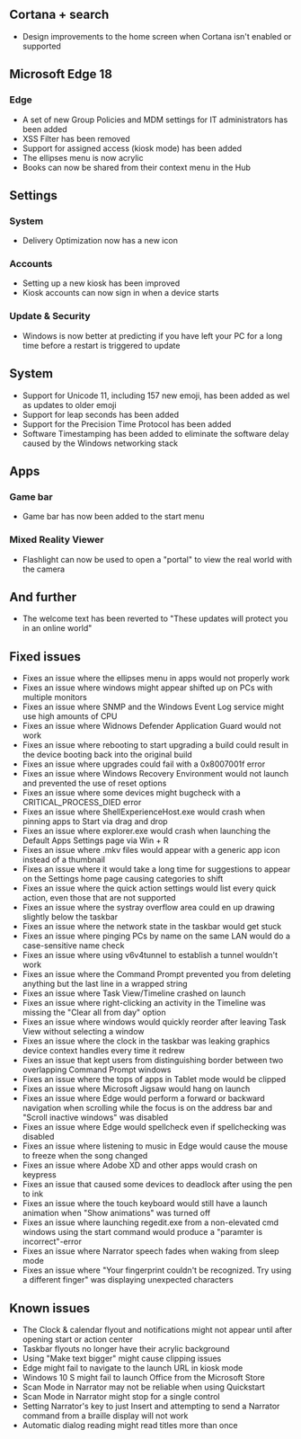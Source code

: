 ## Cortana + search
- Design improvements to the home screen when Cortana isn't enabled or supported

## Microsoft Edge 18
### Edge
- A set of new Group Policies and MDM settings for IT administrators has been added
- XSS Filter has been removed
- Support for assigned access (kiosk mode) has been added
- The ellipses menu is now acrylic
- Books can now be shared from their context menu in the Hub

## Settings
### System
- Delivery Optimization now has a new icon

### Accounts
- Setting up a new kiosk has been improved
- Kiosk accounts can now sign in when a device starts

### Update & Security
- Windows is now better at predicting if you have left your PC for a long time before a restart is triggered to update

## System
- Support for Unicode 11, including 157 new emoji, has been added as wel as updates to older emoji
- Support for leap seconds has been added
- Support for the Precision Time Protocol has been added
- Software Timestamping has been added to eliminate the software delay caused by the Windows networking stack

## Apps
### Game bar
- Game bar has now been added to the start menu

### Mixed Reality Viewer
- Flashlight can now be used to open a "portal" to view the real world with the camera

## And further
- The welcome text has been reverted to "These updates will protect you in an online world"

## Fixed issues
- Fixes an issue where the ellipses menu in apps would not properly work
- Fixes an issue where windows might appear shifted up on PCs with multiple monitors
- Fixes an issue where SNMP and the Windows Event Log service might use high amounts of CPU
- Fixes an issue where Widnows Defender Application Guard would not work
- Fixes an issue where rebooting to start upgrading a build could result in the device booting back into the original build
- Fixes an issue where upgrades could fail with a 0x8007001f error
- Fixes an issue where Windows Recovery Environment would not launch and prevented the use of reset options
- Fixes an issue where some devices might bugcheck with a CRITICAL_PROCESS_DIED error
- Fixes an issue where ShellExperienceHost.exe would crash when pinning apps to Start via drag and drop
- Fixes an issue where explorer.exe would crash when launching the Default Apps Settings page via Win + R
- Fixes an issue where .mkv files would appear with a generic app icon instead of a thumbnail
- Fixes an issue where it would take a long time for suggestions to appear on the Settings home page causing categories to shift
- Fixes an issue where the quick action settings would list every quick action, even those that are not supported
- Fixes an issue where the systray overflow area could en up drawing slightly below the taskbar
- Fixes an issue where the network state in the taskbar would get stuck
- Fixes an issue where pinging PCs by name on the same LAN would do a case-sensitive name check
- Fixes an issue where using v6v4tunnel to establish a tunnel wouldn't work
- Fixes an issue where the Command Prompt prevented you from deleting anything but the last line in a wrapped string
- Fixes an issue where Task View/Timeline crashed on launch
- Fixes an issue where right-clicking an activity in the Timeline was missing the "Clear all from day" option
- Fixes an issue where windows would quickly reorder after leaving Task View without selecting a window
- Fixes an issue where the clock in the taskbar was leaking graphics device context handles every time it redrew
- Fixes an issue that kept users from distinguishing border between two overlapping Command Prompt windows
- Fixes an issue where the tops of apps in Tablet mode would be clipped
- Fixes an issue where Microsoft Jigsaw would hang on launch
- Fixes an issue where Edge would perform a forward or backward navigation when scrolling while the focus is on the address bar and "Scroll inactive windows" was disabled
- Fixes an issue where Edge would spellcheck even if spellchecking was disabled
- Fixes an issue where listening to music in Edge would cause the mouse to freeze when the song changed
- Fixes an issue where Adobe XD and other apps would crash on keypress
- Fixes an issue that caused some devices to deadlock after using the pen to ink
- Fixes an issue where the touch keyboard would still have a launch animation when "Show animations" was turned off
- Fixes an issue where launching regedit.exe from a non-elevated cmd windows using the start command would produce a "paramter is incorrect"-error
- Fixes an issue where Narrator speech fades when waking from sleep mode
- Fixes an issue where "Your fingerprint couldn't be recognized. Try using a different finger" was displaying unexpected characters

## Known issues
- The Clock & calendar flyout and notifications might not appear until after opening start or action center
- Taskbar flyouts no longer have their acrylic background
- Using "Make text bigger" might cause clipping issues
- Edge might fail to navigate to the launch URL in kiosk mode
- Windows 10 S might fail to launch Office from the Microsoft Store
- Scan Mode in Narrator may not be reliable when using Quickstart
- Scan Mode in Narrator might stop for a single control
- Setting Narrator's key to just Insert and attempting to send a Narrator command from a braille display will not work
- Automatic dialog reading might read titles more than once